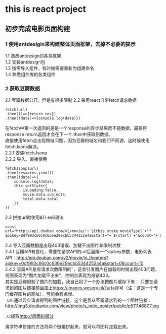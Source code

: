 # this is react project

## 初步完成电影页面构建  

### 1 使用antdesigin来构建整体页面框架，去掉不必要的提示  

1.1 熟悉antdesign的各类框架  
1.2 安装antdesign包  
1.3 按需导入组件，有时候需要重新为组建命名  
1.4 熟悉组件库的各类组件

### 2 获取豆瓣数据

2.1 豆瓣数据公开，但是有很多限制
2.2 采用react自带fetch请求数据
```
fetch(url)
.then(()=>{return res})
.then((data)=>{console.log(data)})
```

在fetch中第一次返回的是是一个response的异步结果而不是数据，需要将response return返回才会在下一个.then中获取到数据。  
直接使用fetch会出现跨域问题，因为豆瓣的域名和我们不同源，这时候使用fetchJsonp解决。  
2.2.1 安装fetchJsonp  
2.2.2 导入，直接使用  

```
fetchJsonp(url)
.then(res=>res.json())
.then((data)=>{
    console.log(data);
    this.setState({
        isLoading:false,
        movie:data.subjects,
        total:data.total
    })
})
```
2.3 拼接url时使用&{} es6语法  

``` 
const url="http://api.douban.com/v2/movie/"+`${this.state.movieType}`+"?apikey=0df993c66c0c636e29ecbb5344252a4a&start="+`${start}`+"&count="+`${pageSize}`+""
```

2.4 导入豆瓣数据是出现403错误、加载不出图片和限制次数  
2.4.1 豆瓣API有变化，需要在请求API的url后面跟一个apikey参数，电影列表API：<http://api.douban.com/v2/movie/in_theaters?apikey=0df993c66c0c636e29ecbb5344252a4a&start=0&count=10>  
2.4.2 豆瓣API是有请求次数限制的”，这会引发图片在加载的时候出现403问题，视图表现为“图片加载不出来”，控制台表现为报错403。  
其实是豆瓣限制了图片的加载，我自己用了一个办法把图片缓存下来：
只要在请求到的图片链接前面加上<https://images.weserv.nl/?url=>即可（注：这是一个专门缓存图片的网址），可能会有点慢。  
_url:通过异步请求得到的图片链接，这个是我从豆瓣请求到的一个图片链接：<http://img3.doubanio.com/view/photo/s_ratio_poster/public/p511146807.jpg>

_u:提取<http://后面的部分>

用字符串拼接的方法将两个链接拼起来，就可以将图片加载出来。
